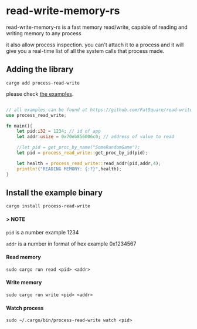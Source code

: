 # read-write-memory-rs

read-write-memory-rs is a fast memory read/write, capable of reading and writing memory to any process <br>

it also allow process inspection. you can't attach it to a process and it will give you a real-time list of all the system calls that process made.



## Adding the library

```
cargo add process-read-write
```


please check [the examples](/examples/).

```rs

// all examples can be found at https://github.com/FatSquare/read-write-memory-rs/tree/main/examples
use process_read_write;

fn main(){
    let pid:i32 = 1234; // id of app
    let addr:usize = 0x70eb856006c0; // address of value to read 

    //let pid = get_proc_by_name("SomeRandomGame");
    let pid = process_read_write::get_proc_by_id(pid);

    let health = process_read_write::read_addr(pid,addr,4);
    println!("READING MEMORY: {:?}",health);
}
```


## Install the example binary
```
cargo install process-read-write
```

#### > NOTE

`pid`  is a number example 1234

`addr` is a number in format of hex example 0x1234567



#### Read memory 

```
sudo cargo run read <pid> <addr>
```

#### Write memory

```
sudo cargo run write <pid> <addr>
```

#### Watch process
```
sudo ~/.cargo/bin/process-read-write watch <pid>
```
